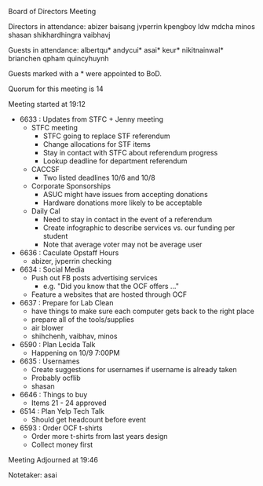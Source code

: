 Board of Directors Meeting

Directors in attendance:
abizer
baisang
jvperrin
kpengboy
ldw
mdcha
minos
shasan
shikhardhingra
vaibhavj

Guests in attendance:
albertqu*
andycui*
asai*
keur*
nikitnainwal*
brianchen
qpham
quincyhuynh

Guests marked with a * were appointed to BoD.


Quorum for this meeting is 14

Meeting started at 19:12

* 6633 : Updates from STFC + Jenny meeting
	* STFC meeting
		* STFC going to replace STF referendum
		* Change allocations for STF items
		* Stay in contact with STFC about referendum progress
		* Lookup deadline for department referendum
	* CACCSF
		* Two listed deadlines 10/6 and 10/8
	* Corporate Sponsorships
		* ASUC might have issues from accepting donations
		* Hardware donations more likely to be acceptable
	* Daily Cal
		* Need to stay in contact in the event of a referendum
		* Create infographic to describe services vs. our funding per student
		* Note that average voter may not be average user
* 6636 : Caculate Opstaff Hours
	* abizer, jvperrin checking
* 6634 : Social Media
	* Push out FB posts advertising services
		* e.g. "Did you know that the OCF offers ..."
	* Feature a websites that are hosted through OCF
* 6637 : Prepare for Lab Clean
	* have things to make sure each computer gets back to the right place
	* prepare all of the tools/supplies
	* air blower
	* shihchenh, vaibhav, minos
* 6590 : Plan Lecida Talk
	* Happening on 10/9 7:00PM
* 6635 : Usernames
	* Create suggestions for usernames if username is already taken
	* Probably ocflib
	* shasan
* 6646 : Things to buy
	* Items 21 - 24 approved
* 6514 : Plan Yelp Tech Talk
	* Should get headcount before event
* 6593 : Order OCF t-shirts
	* Order more t-shirts from last years design
	* Collect money first

Meeting Adjourned at 19:46

Notetaker: asai

